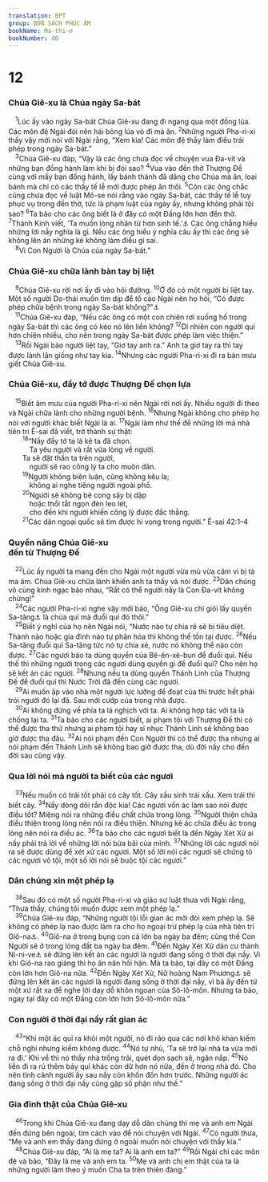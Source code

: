 ```yaml
---
translation: BPT
group: BỐN SÁCH PHÚC ÂM
bookName: Ma-thi-ơ 
bookNumber: 40
---
```


<div class="title"><h1>12</h1><h3>Chúa Giê-xu là Chúa ngày Sa-bát</h3></div>
<span class="verse mat_12_1"> <sup>1</sup>Lúc ấy vào ngày Sa-bát Chúa Giê-xu đang đi ngang qua một đồng lúa. Các môn đệ Ngài đói nên hái bông lúa vò đi mà ăn.</span>
<span class="verse mat_12_2"><sup>2</sup>Những người Pha-ri-xi thấy vậy mới nói với Ngài rằng, “Xem kìa! Các môn đệ thầy làm điều trái phép trong ngày Sa-bát.”<br/></span>
<span class="verse mat_12_3"> <sup>3</sup>Chúa Giê-xu đáp, “Vậy là các ông chưa đọc về chuyện vua Đa-vít và những bạn đồng hành làm khi bị đói sao?</span>
<span class="verse mat_12_4"><sup>4</sup>Vua vào đền thờ Thượng Đế cùng với mấy bạn đồng hành, lấy bánh thánh đã dâng cho Chúa mà ăn, loại bánh mà chỉ có các thầy tế lễ mới được phép ăn thôi.</span>
<span class="verse mat_12_5"><sup>5</sup>Còn các ông chắc cũng chưa đọc về luật Mô-se nói rằng vào ngày Sa-bát, các thầy tế lễ tuy phục vụ trong đền thờ, tức là phạm luật của ngày ấy, nhưng không phải tội sao?</span>
<span class="verse mat_12_6"><sup>6</sup>Ta bảo cho các ông biết là ở đây có một Đấng lớn hơn đền thờ.</span>
<span class="verse mat_12_7"><sup>7</sup>Thánh Kinh viết, ‘Ta muốn lòng nhân từ hơn sinh tế.’<a data-toggle="tooltip" data-placement="bottom" title="Ô-sê 6:6.">⚓</a> Các ông chẳng hiểu những lời nầy nghĩa là gì. Nếu các ông hiểu ý nghĩa câu ấy thì các ông sẽ không lên án những kẻ không làm điều gì sai.<br/></span>
<span class="verse mat_12_8"> <sup>8</sup>Vì Con Người là Chúa của ngày Sa-bát.”<br/></span>
<div class="title"><h3>Chúa Giê-xu chữa lành bàn tay bị liệt</h3></div>
<span class="verse mat_12_9"> <sup>9</sup>Chúa Giê-xu rời nơi ấy đi vào hội đường.</span>
<span class="verse mat_12_10"><sup>10</sup>Ở đó có một người bị liệt tay. Một số người Do-thái muốn tìm dịp để tố cáo Ngài nên họ hỏi, “Có được phép chữa bệnh trong ngày Sa-bát không?”<a data-toggle="tooltip" data-placement="bottom" title="Luật Do-thái cấm làm việc trong ngày Sa-bát.">⚓</a><br/></span>
<span class="verse mat_12_11"> <sup>11</sup>Chúa Giê-xu đáp, “Nếu các ông có một con chiên rơi xuống hố trong ngày Sa-bát thì các ông có kéo nó lên liền không?</span>
<span class="verse mat_12_12"><sup>12</sup>Dĩ nhiên con người quí hơn chiên nhiều, cho nên trong ngày Sa-bát được phép làm việc thiện.”<br/></span>
<span class="verse mat_12_13"> <sup>13</sup>Rồi Ngài bảo người liệt tay, “Giơ tay anh ra.” Anh ta giơ tay ra thì tay được lành lặn giống như tay kia.</span>
<span class="verse mat_12_14"><sup>14</sup>Nhưng các người Pha-ri-xi đi ra bàn mưu giết Chúa Giê-xu.<br/></span>
<div class="title"><h3>Chúa Giê-xu, đầy tớ được Thượng Đế chọn lựa</h3></div>
<span class="verse mat_12_15"> <sup>15</sup>Biết âm mưu của người Pha-ri-xi nên Ngài rời nơi ấy. Nhiều người đi theo và Ngài chữa lành cho những người bệnh.</span>
<span class="verse mat_12_16"><sup>16</sup>Nhưng Ngài không cho phép họ nói với người khác biết Ngài là ai.</span>
<span class="verse mat_12_17"><sup>17</sup>Ngài làm như thế để những lời mà nhà tiên tri Ê-sai đã viết, trở thành sự thật:<br/></span>
<span class="verse mat_12_18">  <sup>18</sup>“Nầy đầy tớ ta là kẻ ta đã chọn.<br/>   Ta yêu người và rất vừa lòng về người.<br/>  Ta sẽ đặt thần ta trên người,<br/>   người sẽ rao công lý ta cho muôn dân.<br/></span>
<span class="verse mat_12_19">  <sup>19</sup>Người không biện luận, cũng không kêu la;<br/>   không ai nghe tiếng người ngoài phố.<br/></span>
<span class="verse mat_12_20">  <sup>20</sup>Người sẽ không bẻ cọng sậy bị dập<br/>   hoặc thổi tắt ngọn đèn leo lét,<br/>   cho đến khi người khiến công lý được đắc thắng.<br/></span>
<span class="verse mat_12_21">  <sup>21</sup>Các dân ngoại quốc sẽ tìm được hi vọng trong người.” Ê-sai 42:1–4<br/></span>
<div class="title"><h3>Quyền năng Chúa Giê-xu<br/>đến từ Thượng Đế</h3></div>
<span class="verse mat_12_22"> <sup>22</sup>Lúc ấy người ta mang đến cho Ngài một người vừa mù vừa câm vì bị tà ma ám. Chúa Giê-xu chữa lành khiến anh ta thấy và nói được.</span>
<span class="verse mat_12_23"><sup>23</sup>Dân chúng vô cùng kinh ngạc bảo nhau, “Rất có thể người nầy là Con Đa-vít không chừng!”<br/></span>
<span class="verse mat_12_24"> <sup>24</sup>Các người Pha-ri-xi nghe vậy mới bảo, “Ông Giê-xu chỉ giỏi lấy quyền Sa-tăng<a data-toggle="tooltip" data-placement="bottom" title="Tên khác là Bê-ên-xê-bun (ma quỉ). Xem câu 27.">⚓</a> là chúa quỉ mà đuổi quỉ đó thôi.”<br/></span>
<span class="verse mat_12_25"> <sup>25</sup>Biết ý nghĩ của họ nên Ngài nói, “Nước nào tự chia rẽ sẽ bị tiêu diệt. Thành nào hoặc gia đình nào tự phân hóa thì không thể tồn tại được.</span>
<span class="verse mat_12_26"><sup>26</sup>Nếu Sa-tăng đuổi quỉ Sa-tăng tức nó tự chia xé, nước nó không thể nào còn được.</span>
<span class="verse mat_12_27"><sup>27</sup>Các ngươi bảo ta dùng quyền của Bê-ên-xê-bun để đuổi quỉ. Nếu thế thì những người trong các ngươi dùng quyền gì để đuổi quỉ? Cho nên họ sẽ kết án các ngươi.</span>
<span class="verse mat_12_28"><sup>28</sup>Nhưng nếu ta dùng quyền Thánh Linh của Thượng Đế để đuổi quỉ thì Nước Trời đã đến cùng các ngươi.<br/></span>
<span class="verse mat_12_29"> <sup>29</sup>Ai muốn ập vào nhà một người lực lưỡng để đoạt của thì trước hết phải trói người đó lại đã. Sau mới cướp của trong nhà được.<br/></span>
<span class="verse mat_12_30"> <sup>30</sup>Ai không đứng về phía ta là nghịch với ta. Ai không hợp tác với ta là chống lại ta.</span>
<span class="verse mat_12_31"><sup>31</sup>Ta bảo cho các ngươi biết, ai phạm tội với Thượng Đế thì có thể được tha thứ nhưng ai phạm tội hay sỉ nhục Thánh Linh sẽ không bao giờ được tha đâu.</span>
<span class="verse mat_12_32"><sup>32</sup>Ai nói phạm đến Con Người thì có thể được tha nhưng ai nói phạm đến Thánh Linh sẽ không bao giờ được tha, dù đời nầy cho đến đời sau cũng vậy.<br/></span>
<div class="title"><h3>Qua lời nói mà người ta biết của các ngươi</h3></div>
<span class="verse mat_12_33"> <sup>33</sup>Nếu muốn có trái tốt phải có cây tốt. Cây xấu sinh trái xấu. Xem trái thì biết cây.</span>
<span class="verse mat_12_34"><sup>34</sup>Nầy dòng dõi rắn độc kia! Các ngươi vốn ác làm sao nói được điều tốt? Miệng nói ra những điều chất chứa trong lòng.</span>
<span class="verse mat_12_35"><sup>35</sup>Người thiện chứa điều thiện trong lòng nên nói ra điều thiện. Nhưng kẻ ác chứa điều ác trong lòng nên nói ra điều ác.</span>
<span class="verse mat_12_36"><sup>36</sup>Ta bảo cho các ngươi biết là đến Ngày Xét Xử ai nấy phải trả lời về những lời nói bừa bãi của mình.</span>
<span class="verse mat_12_37"><sup>37</sup>Những lời các ngươi nói ra sẽ được dùng để xét xử các ngươi. Một số lời nói các ngươi sẽ chứng tỏ các ngươi vô tội, một số lời nói sẽ buộc tội các ngươi.”<br/></span>
<div class="title"><h3>Dân chúng xin một phép lạ</h3></div>
<span class="verse mat_12_38"> <sup>38</sup>Sau đó có một số người Pha-ri-xi và giáo sư luật thưa với Ngài rằng, “Thưa thầy, chúng tôi muốn được xem một phép lạ.”<br/></span>
<span class="verse mat_12_39"> <sup>39</sup>Chúa Giê-xu đáp, “Những người tội lỗi gian ác mới đòi xem phép lạ. Sẽ không có phép lạ nào được làm ra cho họ ngoại trừ phép lạ của nhà tiên tri Giô-na<a data-toggle="tooltip" data-placement="bottom" title="Câu truyện về Giô-na được ghi lại trong sách Giô-na thuộc Cựu Ước.">⚓</a>.</span>
<span class="verse mat_12_40"><sup>40</sup>Giô-na ở trong bụng con cá lớn ba ngày ba đêm; cũng thế Con Người sẽ ở trong lòng đất ba ngày ba đêm.</span>
<span class="verse mat_12_41"><sup>41</sup>Đến Ngày Xét Xử dân cư thành Ni-ni-ve<a data-toggle="tooltip" data-placement="bottom" title="Thành phố được Giô-na rao giảng để cảnh cáo tội lỗi dân chúng. Xem thêm Giô-na 3.">⚓</a> sẽ đứng lên kết án các ngươi là người đang sống ở thời đại nầy. Vì khi Giô-na rao giảng thì họ ăn năn hối hận. Mà ta bảo, tại đây có một Đấng còn lớn hơn Giô-na nữa.</span>
<span class="verse mat_12_42"><sup>42</sup>Đến Ngày Xét Xử, Nữ hoàng Nam Phương<a data-toggle="tooltip" data-placement="bottom" title="Nữ hoàng nước Sê-ba. Bà đi cả ngàn dặm để học sự khôn ngoan của Thượng Đế qua Sô-lô-môn. Xem thêm II Vua 10:1–13.">⚓</a> sẽ đứng lên kết án các ngươi là người đang sống ở thời đại nầy, vì bà ấy đến từ một xứ rất xa để nghe lời dạy dỗ khôn ngoan của Sô-lô-môn. Nhưng ta bảo, ngay tại đây có một Đấng còn lớn hơn Sô-lô-môn nữa.”<br/></span>
<div class="title"><h3>Con người ở thời đại nầy rất gian ác</h3></div>
<span class="verse mat_12_43"> <sup>43</sup>“Khi một ác quỉ ra khỏi một người, nó đi rảo qua các nơi khô khan kiếm chỗ nghỉ nhưng kiếm không được.</span>
<span class="verse mat_12_44"><sup>44</sup>Nó tự nhủ, ‘Ta sẽ trở lại nhà ta vừa mới ra đi.’ Khi về thì nó thấy nhà trống trải, quét dọn sạch sẽ, ngăn nắp.</span>
<span class="verse mat_12_45"><sup>45</sup>Nó liền đi ra rủ thêm bảy quỉ khác còn dữ hơn nó nữa, đến ở trong nhà đó. Cho nên tình cảnh người ấy sau nầy còn khốn đốn hơn trước. Những người ác đang sống ở thời đại nầy cũng gặp số phận như thế.”<br/></span>
<div class="title"><h3>Gia đình thật của Chúa Giê-xu</h3></div>
<span class="verse mat_12_46"> <sup>46</sup>Trong khi Chúa Giê-xu đang dạy dỗ dân chúng thì mẹ và anh em Ngài đến đứng bên ngoài, tìm cách vào để nói chuyện với Ngài.</span>
<span class="verse mat_12_47"><sup>47</sup>Có người thưa, “Mẹ và anh em thầy đang đứng ở ngoài muốn nói chuyện với thầy kìa.”<br/></span>
<span class="verse mat_12_48"> <sup>48</sup>Chúa Giê-xu đáp, “Ai là mẹ ta? Ai là anh em ta?”</span>
<span class="verse mat_12_49"><sup>49</sup>Rồi Ngài chỉ các môn đệ và bảo, “Đây là mẹ và anh em ta.</span>
<span class="verse mat_12_50"><sup>50</sup>Mẹ và anh chị em thật của ta là những người làm theo ý muốn Cha ta trên thiên đàng.”<br/></span>
